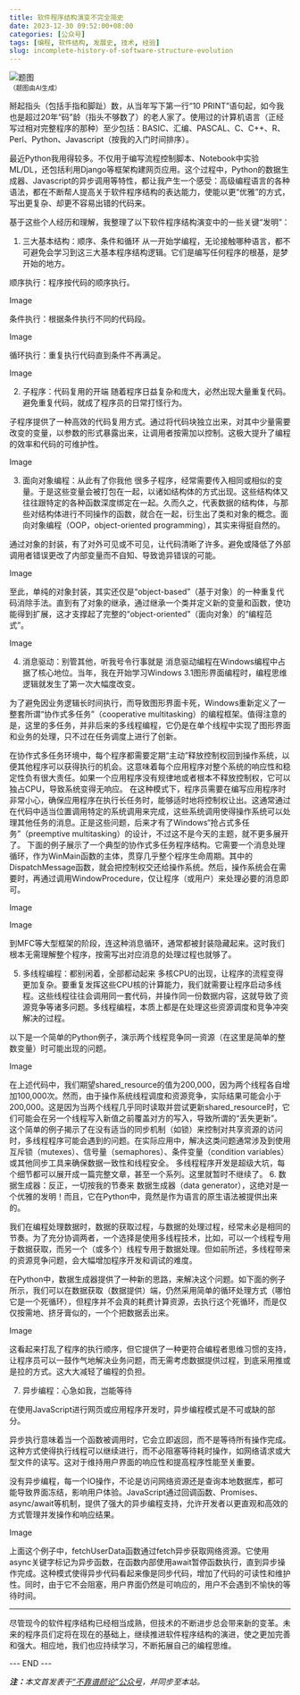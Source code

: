 ```yaml
---
title: 软件程序结构演变不完全简史
date: 2023-12-30 09:52:00+08:00
categories: [公众号]
tags: [编程, 软件结构, 发展史, 技术, 经验]
slug: incomplete-history-of-software-structure-evolution
---
```


<div class="p-3 text-center">
  <img class="img-fluid" src="/uploads/2023/1230/01.png" alt="题图" style="max-width:640px">
  <div><small>（题图由AI生成）</small></div>
</div>

掰起指头（包括手指和脚趾）数，从当年写下第一行“10 PRINT”语句起，如今我也是超过20年“码”龄（指头不够数了）的老人家了。使用过的计算机语言（正经写过相对完整程序的那种）至少包括：BASIC、汇编、PASCAL、C、C++、R、Perl、Python、Javascript（按我的入门时间排序）。

最近Python我用得较多。不仅用于编写流程控制脚本、Notebook中实验ML/DL，还包括利用Django等框架构建网页应用。这个过程中，Python的数据生成器、Javascript的异步调用等特性，都让我产生一个感受：高级编程语言的各种语法，都在不断帮人提高关于软件程序结构的表达能力，使能以更“优雅”的方式，写出更复杂、却更不容易出错的代码来。

基于这些个人经历和理解，我整理了以下软件程序结构演变中的一些关键“发明”：

1. 三大基本结构：顺序、条件和循环
从一开始学编程，无论接触哪种语言，都不可避免会学习到这三大基本程序结构逻辑。它们是编写任何程序的根基，是梦开始的地方。

顺序执行：程序按代码的顺序执行。

Image

条件执行：根据条件执行不同的代码段。

Image

循环执行：重复执行代码直到条件不再满足。

Image

2. 子程序：代码复用的开端
随着程序日益复杂和庞大，必然出现大量重复代码。避免重复代码，就成了程序员的日常打怪行为。

子程序提供了一种高效的代码复用方式。通过将代码块独立出来，对其中少量需要改变的变量，以参数的形式暴露出来，让调用者按需加以控制。这极大提升了编程的效率和代码的可维护性。

Image

3. 面向对象编程：从此有了你我他
很多子程序，经常需要传入相同或相似的变量。于是这些变量会被打包在一起，以诸如结构体的方式出现。这些结构体又往往跟特定的各种函数深度绑定在一起。久而久之，代表数据的结构体，与那些对结构体进行不同操作的函数，就合在一起，衍生出了类和对象的概念。面向对象编程（OOP，object-oriented programming），其实来得挺自然的。

通过对象的封装，有了对外可见或不可见，让代码清晰了许多。避免或降低了外部调用者错误更改了内部变量而不自知、导致诡异错误的可能。

Image

至此，单纯的对象封装，其实还仅是“object-based”（基于对象）的一种重复代码消除手法。直到有了对象的继承，通过继承一个类并定义新的变量和函数，使功能得到扩展，这才支撑起了完整的“object-oriented”（面向对象）的“编程范式”。

Image

4. 消息驱动：别管其他，听我号令行事就是
消息驱动编程在Windows编程中占据了核心地位。当年，我在开始学习Windows 3.1图形界面编程时，编程思维逻辑就发生了第一次大幅度改变。

为了避免因业务逻辑长时间执行，而导致图形界面卡死，Windows重新定义了一整套所谓“协作式多任务”（cooperative multitasking）的编程框架。值得注意的是，这里的多任务，并非后来的多线程编程，它仍是在单个线程中实现了图形界面和业务的处理，只不过在任务调度上进行了创新。

在协作式多任务环境中，每个程序都需要定期“主动”释放控制权回到操作系统，以便其他程序可以获得执行的机会。这意味着每个应用程序对整个系统的响应性和稳定性负有很大责任。如果一个应用程序没有规律地或者根本不释放控制权，它可以独占CPU，导致系统变得无响应。
在这种模式下，程序员需要在编写应用程序时非常小心，确保应用程序在执行长任务时，能够适时地将控制权让出。这通常通过在代码中适当位置调用特定的系统调用来完成，这些系统调用使得操作系统可以处理其他任务的消息。正是这些问题，后来才有了Windows“抢占式多任务”（preemptive multitasking）的设计，不过这不是今天的主题，就不更多展开了。
下面的例子展示了一个典型的协作式多任务程序结构。它需要一个消息处理循环，作为WinMain函数的主体，贯穿几乎整个程序生命周期。其中的DispatchMessage函数，就会把控制权交还给操作系统。然后，操作系统会在需要时，再通过调用WindowProcedure，仅让程序（或用户）来处理必要的消息即可。

Image

Image

到MFC等大型框架的阶段，连这种消息循环，通常都被封装隐藏起来。这时我们根本无需理解整个程序，按需写出对应消息的处理过程也就够了。

5. 多线程编程：都别闲着，全部都动起来
多核CPU的出现，让程序的流程变得更加复杂。要重复发挥这些CPU核的计算能力，我们就需要让程序启动多线程。这些线程往往会调用同一套代码，并操作同一份数据内容，这就导致了资源竞争等诸多问题。多线程编程，本质上都是在处理这些资源调度和竞争冲突解决的过程。

以下是一个简单的Python例子，演示两个线程竞争同一资源（在这里是简单的整数变量）时可能出现的问题。

Image

在上述代码中，我们期望shared_resource的值为200,000，因为两个线程各自增加100,000次。然而，由于操作系统线程调度和资源竞争，实际结果可能会小于200,000。这是因为当两个线程几乎同时读取并尝试更新shared_resource时，它们可能会在另一个线程写入新值之前覆盖对方的写入，导致所谓的“丢失更新”。
这个简单的例子揭示了在没有适当的同步机制（如锁）来控制对共享资源的访问时，多线程程序可能会遇到的问题。在实际应用中，解决这类问题通常涉及到使用互斥锁（mutexes）、信号量（semaphores）、条件变量（condition variables）或其他同步工具来确保数据一致性和线程安全。
多线程程序开发是超级大坑，每个细节都可以展开成一篇完整文章，甚至一个系列。这里就暂时不继续了。
6. 数据生成器：反正，一切按我的节奏来
数据生成器（data generator），这绝对是一个优雅的发明！而且，它在Python中，竟然是作为语言的原生语法被提供出来的。

我们在编程处理数据时，数据的获取过程，与数据的处理过程，经常未必是相同的节奏。为了充分协调两者，一个选择是使用多线程技术，比如，可以一个线程专用于数据获取，而另一个（或多个）线程专用于数据处理。但如前所述，多线程带来的资源竞争问题，会大幅增加程序开发和调试的难度。

在Python中，数据生成器提供了一种新的思路，来解决这个问题。如下面的例子所示，我们可以在数据获取（数据提供）端，仍然采用简单的循环处理方式（哪怕它是一个死循环），但程序并不会真的耗费计算资源，去执行这个死循环，而是仅仅按需地、挤牙膏似的，一个个把数据丢出来。

Image

这看起来打乱了程序的执行顺序，但它提供了一种更符合编程者思维习惯的支持，让程序员可以一鼓作气地解决业务问题，而无需考虑数据提供过程，到底采用推或是拉的方式。这大大减轻了编程的负担。

7. 异步编程：心急如我，岂能等待

在使用JavaScript进行网页或应用程序开发时，异步编程模式是不可或缺的部分。

异步执行意味着当一个函数被调用时，它会立即返回，而不是等待所有操作完成。这种方式使得执行线程可以继续进行，而不必阻塞等待耗时操作，如网络请求或大型文件的读写。这对于维持用户界面的响应性和提高程序性能至关重要。

没有异步编程，每一个IO操作，不论是访问网络资源还是查询本地数据库，都可能导致界面冻结，影响用户体验。JavaScript通过回调函数、Promises、async/await等机制，提供了强大的异步编程支持，允许开发者以更直观和高效的方式管理并发操作和响应结果。

Image

上面这个例子中，fetchUserData函数通过fetch异步获取网络资源。它使用async关键字标记为异步函数，在函数内部使用await暂停函数执行，直到异步操作完成。这种模式使得异步代码看起来像是同步代码，增加了代码的可读性和维护性。同时，由于它不会阻塞，用户界面仍然是可响应的，用户不会遇到不愉快的等待时间。

-----

尽管现今的软件程序结构已经相当成熟，但技术的不断进步总会带来新的变革。未来的程序员们定将在现在的基础上，继续推进软件程序结构的演进，使之更加完善和强大。相应地，我们也应持续学习，不断拓展自己的编程思维。

<div class="p-5 text-center">--- END ---</div>

<i><b>注：</b>本文首发表于[“不靠谱颜论”公众号](https://mp.weixin.qq.com/s/L2wkIkkVrp1DFcjleAdeZw)，并同步至本站。</i>

